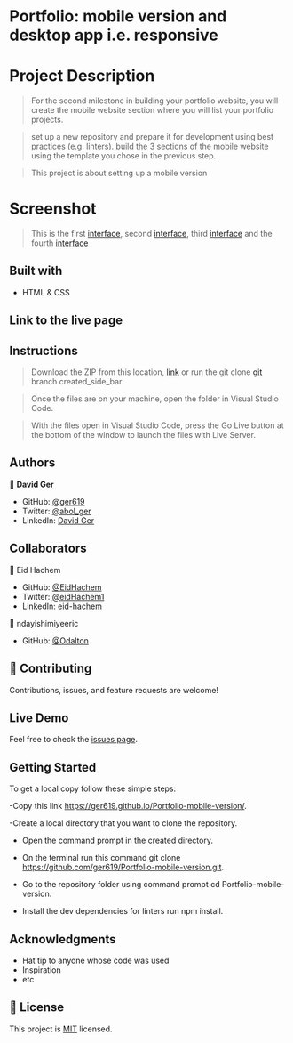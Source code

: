 # Portfolio: mobile version and desktop app i.e. responsive

# Project Description

> For the second milestone in building your portfolio website, 
> you will create the mobile website section where you will list your portfolio projects.

> set up a new repository and prepare it for development using best practices (e.g. linters). 
> build the 3 sections of the mobile website using the template you chose in the previous step. 

> This project is about setting up a mobile version

# Screenshot
 > This is the first [interface](./images/Screenshot.png), second [interface](./images/Screenshot2.png), third [interface](./images/Screenshot3.png) and the fourth [interface](./images/Screenshot4.png)


## Built with
- HTML & CSS

## Link to the live page ##


## Instructions

> Download the ZIP from this location, [link](https://github.com/ger619/Portfolio-mobile-version) or run the git clone [git](https://github.com/ger619/Portfolio-mobile-version.git) branch created_side_bar

> Once the files are on your machine, open the folder in Visual Studio Code.

> With the files open in Visual Studio Code, press the Go Live button at the bottom of the window to launch the files with Live Server.

## Authors

👤 **David Ger**

- GitHub: [@ger619](https://github.com/ger619)
- Twitter: [@abol_ger](https://twitter.com/ger_abol)
- LinkedIn: [David Ger](https://www.linkedin.com/in/david-ger-426b4576/)

## Collaborators

👤 Eid Hachem

- GitHub: [@EidHachem](https://github.com/EidHachem)
- Twitter: [@eidHachem1](https://twitter.com/eidHachem1)
- LinkedIn: [eid-hachem](https://linkedin.com/in/eid-hachem)

👤 ndayishimiyeeric

- GitHub: [@Odalton](https://github.com/ndayishimiyeeric)

## 🤝 Contributing

Contributions, issues, and feature requests are welcome!


## Live Demo
Feel free to check the [issues page](https://ger619.github.io/Portfolio-mobile-version/).


## Getting Started
To get a local copy follow these simple steps:

-Copy this link https://ger619.github.io/Portfolio-mobile-version/.

-Create a local directory that you want to clone the repository.

- Open the command prompt in the created directory.

- On the terminal run this command git clone https://github.com/ger619/Portfolio-mobile-version.git.

- Go to the repository folder using command prompt cd Portfolio-mobile-version.
 
- Install the dev dependencies for linters run npm install.


## Acknowledgments

- Hat tip to anyone whose code was used
- Inspiration
- etc

## 📝 License

This project is [MIT](./MIT.md) licensed.
